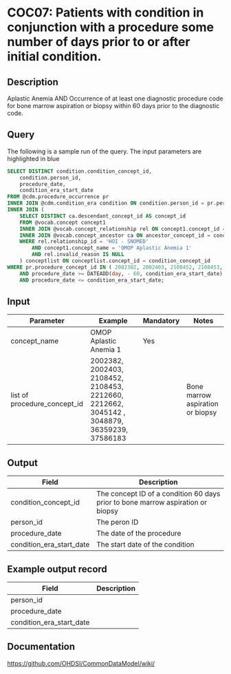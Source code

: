 <!---
Group:condition occurrence combinations
Name:COC07 Patients with condition in conjunction with a procedure some number of days prior to or after initial condition.
Author:Patrick Ryan
CDM Version: 5.3
-->

# COC07: Patients with condition in conjunction with a procedure some number of days prior to or after initial condition.

## Description
Aplastic Anemia AND Occurrence of at least one diagnostic procedure code for bone marrow aspiration or biopsy within 60 days prior to the diagnostic code.


## Query
The following is a sample run of the query. The input parameters are highlighted in  blue  


```sql
SELECT DISTINCT condition.condition_concept_id,
	condition.person_id,
	procedure_date,
	condition_era_start_date
FROM @cdm.procedure_occurrence pr
INNER JOIN @cdm.condition_era condition ON condition.person_id = pr.person_id
INNER JOIN (
	SELECT DISTINCT ca.descendant_concept_id AS concept_id
	FROM @vocab.concept concept1
	INNER JOIN @vocab.concept_relationship rel ON concept1.concept_id = rel.concept_id_1
	INNER JOIN @vocab.concept_ancestor ca ON ancestor_concept_id = concept_id_2
	WHERE rel.relationship_id = 'HOI - SNOMED'
		AND concept1.concept_name = 'OMOP Aplastic Anemia 1'
		AND rel.invalid_reason IS NULL
	) conceptlist ON conceptlist.concept_id = condition_concept_id
WHERE pr.procedure_concept_id IN ( 2002382, 2002403, 2108452, 2108453, 2212660, 2212662, 3045142, 3048879, 36359239, 37586183)
	AND procedure_date >= DATEADD(day, - 60, condition_era_start_date)
	AND procedure_date <= condition_era_start_date;
```

## Input

|  Parameter |  Example |  Mandatory |  Notes |
| --- | --- | --- | --- |
| concept_name | OMOP Aplastic Anemia 1 | Yes |   |
| list of procedure_concept_id | 2002382, 2002403, 2108452, 2108453, 2212660, 2212662, 3045142 , 3048879, 36359239, 37586183 |   | Bone marrow aspiration or biopsy |

## Output

|  Field |  Description |
| --- | --- |
| condition_concept_id | The concept ID of a condition 60 days prior to bone marrow aspiration or biopsy |
| person_id | The peron ID |
| procedure_date | The date of the procedure |
| condition_era_start_date | The start date of the condition |

## Example output record

|  Field |  Description |
| --- | --- |
| person_id |   |
| procedure_date |   |
| condition_era_start_date |   |

## Documentation
https://github.com/OHDSI/CommonDataModel/wiki/
